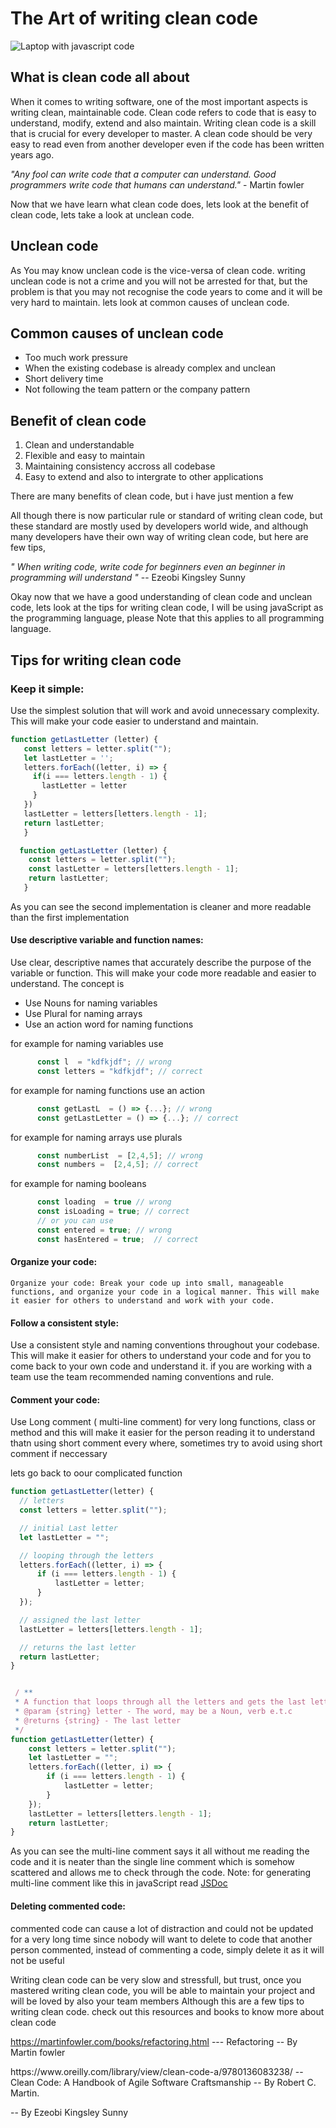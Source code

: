 # The Art of writing clean code

<img src='https://res.cloudinary.com/practicaldev/image/fetch/s--DVv9dGmZ--/c_imagga_scale,f_auto,fl_progressive,h_420,q_auto,w_1000/https://dev-to-uploads.s3.amazonaws.com/uploads/articles/kt2oyitm2dj73brrj8my.jpg' alt="Laptop with javascript code" />

## What is clean code all about 

  <p>
  When it comes to writing software, one of the most important aspects is writing clean, maintainable code. 
    Clean code refers to code that is easy to understand, modify, extend and also maintain. Writing clean code is a skill that is crucial for every developer to master. A clean code should be very easy to read even from another developer even if the code has been written years ago. 
  </p>
  
  <p>
    <i>"Any fool can write code that a computer can understand. Good programmers write code that humans can understand."</i>  - Martin fowler
  </p>
  
  <p> Now that we have learn what clean code does, lets look at the benefit of clean code, lets take a look at unclean code. </p>
  
  ## Unclean code
   <p> As You may know unclean code is the vice-versa of clean code. writing unclean code is not a crime and you will not be arrested for that, but the problem is that you may not recognise the code years to come and it will be very hard to maintain. lets look at common causes of unclean code. </p>
  
  ## Common causes of unclean code 
  <ul>
    <li> Too much work pressure </li>
    <li> When the existing codebase is already complex and unclean </li>
    <li> Short delivery time  </li>
    <li> Not following the team pattern or the company pattern </li>
    
  </ul>
  
  ## Benefit of clean code
  
  <ol>
  <li> Clean and understandable </li>
  <li> Flexible and easy to maintain </li>
  <li> Maintaining consistency accross all codebase </li>
  <li> Easy to extend and also to intergrate to other applications </li>
  
  </ol>
  
   <p> There are many benefits of clean code, but i have just mention a few </p>
  
  <p> All though there is now particular rule or standard of writing clean code, but these standard are mostly used by developers world wide, and although many developers have their own way of writing clean code, but here are few tips,
    <p> <i> <bold> " When writing code, write code for beginners even an beginner in programming will understand " </bold> </i>   <span>  -- Ezeobi Kingsley Sunny </span>  
    </p>
    Okay now that we have a good understanding of clean code and unclean code, lets look at the tips for writing clean code, I will be using javaScript as the programming language, please Note that this applies to all programming language.
  </p>
  
  ## Tips for writing clean code
  
  ### Keep it simple: 
  <p>Use the simplest solution that will work and avoid unnecessary complexity. This will make your code easier to understand and maintain. </p>
  
 ```javascript
 function getLastLetter (letter) {
    const letters = letter.split("");
    let lastLetter = '';
    letters.forEach((letter, i) => {
      if(i === letters.length - 1) {
        lastLetter = letter
      }
    })
    lastLetter = letters[letters.length - 1];
    return lastLetter;
    }
 
 ```
    
    
    
```javascript
  function getLastLetter (letter) {
    const letters = letter.split("");
    const lastLetter = letters[letters.length - 1];
    return lastLetter;
   }
 ```
  
  As you can see the second implementation is cleaner and more readable than the first implementation  

  #### Use descriptive variable and function names: 
  Use clear, descriptive names that accurately describe the purpose of the variable or function. This will make your code more readable and easier to understand. The concept is 
  <ul>
    <li> Use Nouns for naming  variables </li>
    <li> Use Plural for naming arrays </li>
    <li> Use an action word for naming functions </li>
  </ul>
  
  for example for naming variables use
```javascript
      const l  = "kdfkjdf"; // wrong
      const letters = "kdfkjdf"; // correct
```
  
  for example for naming functions use an action 
```javascript
      const getLastL  = () => {...}; // wrong
      const getLastLetter = () => {...}; // correct
```
  
  for example for naming arrays use plurals
```javascript
      const numberList  = [2,4,5]; // wrong
      const numbers =  [2,4,5]; // correct
```
 
   for example for naming booleans
```javascript
      const loading  = true // wrong
      const isLoading = true; // correct
      // or you can use
      const entered = true; // wrong
      const hasEntered = true;  // correct
```  
  
  #### Organize your code: 
    Organize your code: Break your code up into small, manageable functions, and organize your code in a logical manner. This will make it easier for others to understand and work with your code.
    
  #### Follow a consistent style: 
  Use a consistent style and naming conventions throughout your codebase. This will make it easier for others to understand your code and for you to come back to your own code and understand it. if you are working with a team use the team recommended naming conventions and rule.
  
  #### Comment your code:
   Use Long comment ( multi-line comment) for very long functions, class or method and this will make it easier for the person reading it to understand thatn using short comment every where, sometimes try to avoid using short comment if neccessary
  
  lets go back to oour complicated function
  
```javascript
function getLastLetter(letter) {
  // letters
  const letters = letter.split("");

  // initial Last letter
  let lastLetter = "";

  // looping through the letters
  letters.forEach((letter, i) => {
      if (i === letters.length - 1) {
          lastLetter = letter;
      }
  });

  // assigned the last letter
  lastLetter = letters[letters.length - 1];

  // returns the last letter
  return lastLetter;
}
```
```javascript

 / **
 * A function that loops through all the letters and gets the last letter
 * @param {string} letter - The word, may be a Noun, verb e.t.c
 * @returns {string} - The last letter
 */
function getLastLetter(letter) {
    const letters = letter.split("");
    let lastLetter = "";
    letters.forEach((letter, i) => {
        if (i === letters.length - 1) {
            lastLetter = letter;
        }
    });
    lastLetter = letters[letters.length - 1];
    return lastLetter;
}
```
  
 As you can see the multi-line comment says it all without me reading the code and it is neater than the single line comment which is somehow scattered and  allows me to check through the code. Note: for generating multi-line comment like this in javaScript read <a href='https://jsdoc.app/about-getting-started.html'> JSDoc </a>
 
 
 #### Deleting commented code: 
  commented code can cause a lot of distraction and could not be updated for a very long time since nobody will want to delete to code that another person commented, instead of commenting a code, simply delete it as it will not be useful
  
  
Writing clean code can be very slow and stressfull, but trust, once you mastered writing clean code, you will be able to maintain your project and will be loved by also your team members 
Although this are a few tips to writing clean code. check out this resources and books to know more about clean code

https://martinfowler.com/books/refactoring.html --- Refactoring -- By Martin fowler
<p>
https://www.oreilly.com/library/view/clean-code-a/9780136083238/ -- Clean Code: A Handbook of Agile Software Craftsmanship -- By Robert C. Martin.
<p>

-- By Ezeobi Kingsley Sunny


   
   




  
  
  
